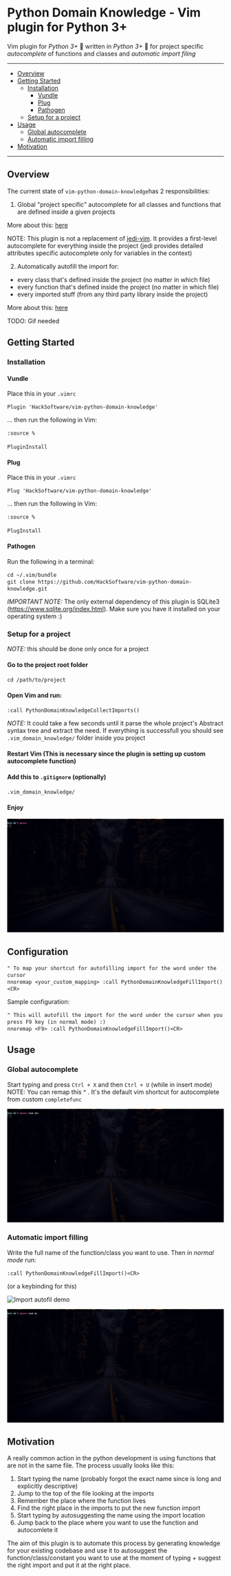 # Python Domain Knowledge - Vim plugin for Python 3+

Vim plugin for *Python 3+* 🐍 written in *Python 3+* 🐍 for project specific *autocomplete* of functions and classes and *automatic import filing*

- - -
* [Overview](#Overview)
* [Getting Started](#getting-started)
    * [Installation](#installation)
        - [Vundle](#vundle)
        - [Plug](#plug)
        - [Pathogen](#pathogen)
    * [Setup for a project](#setup-for-a-project)
* [Usage](#usage)
    * [Global autocomplete](#global-autocomplete)
    * [Automatic import filling](#automatic-import-filling)
* [Motivation](#motivation)
- - -

## Overview

The current state of `vim-python-domain-knowledge`has 2 responsibilities:

1. Global "project specific" autocomplete for all classes and functions that are defined inside a given projects

More about this: [here](#global-autocomplete)

NOTE: This plugin is not a replacement of [jedi-vim](https://github.com/davidhalter/jedi-vim). It provides a first-level autocomplete for everything inside the project (jedi provides detailed attributes specific autocomplete only for variables in the context)

2. Automatically autofill the import for:
  - every class that's defined inside the project (no matter in which file)
  - every function that's defined inside the project (no matter in which file)
  - every imported stuff (from any third party library inside the project)

More about this: [here](#automatic-import-filling)

TODO: Gif needed

## Getting Started

### Installation

#### Vundle

Place this in your `.vimrc`

```
Plugin 'HackSoftware/vim-python-domain-knowledge'
```

… then run the following in Vim:

```
:source %

PluginInstall
```

#### Plug

Place this in your `.vimrc`

```
Plug 'HackSoftware/vim-python-domain-knowledge'
```

… then run the following in Vim:

```
:source %

PlugInstall
```

#### Pathogen

Run the following in a terminal:

```
cd ~/.vim/bundle
git clone https://github.com/HackSoftware/vim-python-domain-knowledge.git
```

*IMPORTANT NOTE:* The only external dependency of this plugin is SQLite3 (https://www.sqlite.org/index.html). Make sure you have it installed on your operating system :)

### Setup for a project

*NOTE:* this should be done only once for a project

#### Go to the project root folder

```
cd /path/to/project
```

#### Open Vim and run:

```
:call PythonDomainKnowledgeCollectImports()
```

*NOTE:* It could take a few seconds until it parse the whole project's Abstract syntax tree and extract the need. If everything is successfull you should see `.vim_domain_knowledge/` folder inside you project

#### Restart Vim (This is necessary since the plugin is setting up custom autocomplete function)

#### Add this to `.gitignore` (optionally)

```
.vim_domain_knowledge/

```

#### Enjoy

![Setup demo](./readme_media/setup_demo.gif "Setup demo")

## Configuration

```
" To map your shortcut for autofilling import for the word under the cursor
nnoremap <your_custom_mapping> :call PythonDomainKnowledgeFillImport()<CR>
```

Sample configuration:

```
" This will autofill the import for the word under the cursor when you press F9 key (in normal mode) :)
nnoremap <F9> :call PythonDomainKnowledgeFillImport()<CR>
```

## Usage

### Global autocomplete

Start typing and press `Ctrl + X` and then `Ctrl + U` (while in insert mode)
NOTE: You can remap this ^ . It's the default vim shortcut for autocomplete from custom `completefunc`

![Autocomplete demo](./readme_media/auto_complete_demo.gif "Autocomplete demo")

### Automatic import filling

Write the full name of the function/class you want to use. Then in *normal mode* run:

```
:call PythonDomainKnowledgeFillImport()<CR>
```

(or a keybinding for this)

![Import autofil demo](./readme_media/fill_imports_demo.gif "Autofil import demo 1")

![Import autofil demo](./readme_media/fill_imports_demo_2.gif "Autofil import demo 1")


## Motivation

A really common action in the python development is using functions that are not in the same file. The process usually looks like this:

1. Start typing the name (probably forgot the exact name since is long and explicitly descriptive)
2. Jump to the top of the file looking at the imports
3. Remember the place where the function lives
4. Find the right place in the imports to put the new function import
5. Start typing by autosuggesting the name using the import location
6. Jump back to the place where you want to use the function and autocomlete it

The aim of this plugin is to automate this process by generating knowledge for your existing codebase and use it to autosuggest the function/class/constant you want to use at the moment of typing + suggest the right import and put it at the right place.
